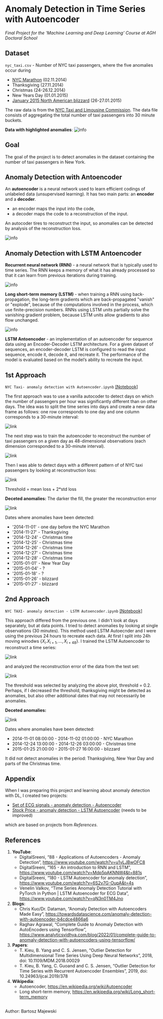 # Anomaly Detection in Time Series with Autoencoder
*Final Project for the 'Machine Learning and Deep Learning' Course at AGH Doctoral School*

## Dataset
```nyc_taxi.csv``` - Number of NYC taxi passengers, where the five anomalies occur during 
* [NYC Marathon](https://en.wikipedia.org/wiki/2014_New_York_City_Marathon) (02.11.2014)
* Thanksgiving (27.11.2014)
* Christmas (24-26.12.2014)
* New Years Day (01.01.2015)
* [January 2015 North American blizzard](https://en.wikipedia.org/wiki/January_2015_North_American_blizzard) (26-27.01.2015)

The raw data is from the [NYC Taxi and Limousine Commission](https://www.nyc.gov/html/tlc/html/about/trip_record_data.shtml). The data file consists of aggregating the total number of taxi passengers into 30 minute buckets.

**Data with highlighted anomalies**:
![info](https://raw.githubusercontent.com/bartk97/NYC-Taxi-Anomaly-Detection/main/Images/Data%20with%20highlighted%20anomalies.png)





## Goal
The goal of the project is to detect anomalies in the dataset containing the number of taxi passengers in New York.


## Anomaly Detection with Antoencoder

An **autoencoder** is a neural network used to learn efficient codings of unlabeled data (unsupervised learning). It has two main parts: an **encoder** and a **decoder**.
* an encoder maps the input into the code,
* a decoder maps the code to a reconstruction of the input.

An autocoder tires to reconstruct the input, so anomalies can be detected by analysis of the reconstruction loss.

![info](https://raw.githubusercontent.com/bartk97/NYC-Taxi-Anomaly-Detection/main/Images/Autoencoder%20architecture.png)


## Anomaly Detection with LSTM Antoencoder

**Recurrent neural network (RNN)** - a neural network that is typically used to time series. The RNN keeps a memory of what it has already processed so that it can learn from previous iterations during training.

![info](https://raw.githubusercontent.com/bartk97/NYC-Taxi-Anomaly-Detection/main/Images/rnn.png)

**Long short-term memory (LSTM)** - when training a RNN using back-propagation, the long-term gradients which are back-propagated "vanish" or "explode", because of the computations involved in the process, which use finite-precision numbers. RNNs using LSTM units partially solve the vanishing gradient problem, because LSTM units allow gradients to also flow unchanged. 

![info](https://raw.githubusercontent.com/bartk97/NYC-Taxi-Anomaly-Detection/main/Images/LSTM.png)


**LSTM Antoencoder** - an implementation of an autoencoder for sequence data using an Encoder-Decoder LSTM architecture. For a given dataset of sequences, an encoder-decoder LSTM is configured to read the input sequence, encode it, decode it, and recreate it. The performance of the model is evaluated based on the model’s ability to recreate the input.




## 1st Approach
```NYC Taxi- anomaly detection with Autoencoder.ipynb``` [[Notebook]](https://github.com/bartk97/NYC-Taxi-Anomaly-Detection/blob/main/NYC%20Taxi-%20anomaly%20detection%20with%20Autoencoder.ipynb)

The first approach was to use a vanilla autocoder to detect days on which the number of passengers per hour was significantly different than on other days. The idea was to split the time series into days and create a new data frame as follows: one row corresponds to one day and one column corresponds to a 30-minute interval:

![link](https://raw.githubusercontent.com/bartk97/NYC-Taxi-Anomaly-Detection/main/Images/data%20frame.png)

The next step was to train the autoencoder to reconstruct the number of taxi passengers on a given day as 48-dimensional observations (each dimension corresponded to a 30-minute interval). 

![link](https://raw.githubusercontent.com/bartk97/NYC-Taxi-Anomaly-Detection/main/Images/reconstruction.png)

Then I was able to detect days with a different pattern of of NYC taxi passengers by looking at reconstruction loss:

![link](https://github.com/bartk97/NYC-Taxi-Anomaly-Detection/blob/main/Images/loss%20per%20day.png)

Threshold = mean loss + 2*std loss 

**Deceted anomalies:** The darker the fill, the greater the reconstruction error

![link](https://raw.githubusercontent.com/bartk97/NYC-Taxi-Anomaly-Detection/main/Images/detected%20anomalies.jpg)

Dates where anomalies have been detected:
* '2014-11-01' - one day before the NYC Marathon
* '2014-11-27' - Thanksgiving
* '2014-12-24' - Christmas time
* '2014-12-25' - Christmas time
* '2014-12-26' - Christmas time
* '2014-12-27' - Christmas time
* '2014-12-28' - Christmas time
* '2015-01-01' - New Year Day
* '2015-01-04' - ?
* '2015-01-18' - ?
* '2015-01-26' - blizzard
* '2015-01-27' - blizzard 


## 2nd Approach

```NYC TAXI- anomaly detection - LSTM Autoencoder.ipynb``` [[Notebook]](https://github.com/bartk97/NYC-Taxi-Anomaly-Detection/blob/main/NYC%20TAXI-%20anomaly%20detection%20with%20LSTM%20Autoencoder.ipynb)

This approach differed from the previous one. I didn't look at days separately, but at data points. I tried to detect anomalies by looking at single observations (30 minutes). This method used LSTM Autoecnder and I were using the previous 24 hours to recreate each data. At first I split into 24h moving winodws $\{X_{i}. X_{i+1}, \ldots, X_{i+48}\}$. I trained the LSTM Autoencoder to reconstruct a time series:

![link](https://raw.githubusercontent.com/bartk97/NYC-Taxi-Anomaly-Detection/main/Images/reconstruction%20lstm.png)

and analyzed the reconstruction error of the data from the test set:

![link](https://raw.githubusercontent.com/bartk97/NYC-Taxi-Anomaly-Detection/main/Images/loss%20lstm.png)

The threshold was selected by analyzing the above plot, threshold = 0.2. Perhaps, if I decreased the threshold, thanksgiving might be detected as anomalies, but also other additional dates that may not necessarily be anomalies.

**Deceted anomalies:**

![link](https://raw.githubusercontent.com/bartk97/NYC-Taxi-Anomaly-Detection/main/Images/detected%20anomalies%20lstm.jpg)

Dates where anomalies have been detected:
* 2014-11-01 08:00:00 - 2014-11-02 01:00:00 - NYC Marathon
* 2014-12-24 13:00:00 - 2014-12-26 03:00:00 - Christmas time
* 2015-01-25 21:00:00 - 2015-01-27 16:00:00 - blizzard

It did not detect anomalies in the period: Thanksgiving, New Year Day and parts of the Christmas time.


## Appendix
When I was preparing this project and learning about anomaly detection with DL, I created two projects:
* [Set of ECG signals - anomaly detection - Autoencoder](https://github.com/bartk97/NYC-Taxi-Anomaly-Detection/blob/main/Other/Set%20of%20ECG%20-%20anomaly%20detection%20-%20Autoencoder.ipynb)
* [Stock Price - anomaly detection - LSTM Autoencoder](https://github.com/bartk97/NYC-Taxi-Anomaly-Detection/blob/main/Other/Stock%20price%20-%20anomaly%20detection%20-%20LSTM%20Autoencoder.ipynb) (needs to be improved)
 
 which are based on projects from *References*.

## References

1.	**YouTube**:
	* DigitalSreeni, “88 - Applications of Autoencoders - Anomaly Detection”, https://www.youtube.com/watch?v=u1vLJBwOFC8
	* DigitalSreeni, “165 - An introduction to RNN and LSTM”, https://www.youtube.com/watch?v=Mdp5pAKNNW4&t=881s
	* DigitalSreeni, “180 - LSTM Autoencoder for anomaly detection”, https://www.youtube.com/watch?v=6S2v7G-OupA&t=4s
	* Venelin Valkov, “Time Series Anomaly Detection Tutorial with PyTorch in Python | LSTM Autoencoder for ECG Data”, https://www.youtube.com/watch?v=qN3n0TM4Jno
2. **Blogs**:
	* Chris Kuo/Dr. Dataman, “Anomaly Detection with Autoencoders Made Easy”, https://towardsdatascience.com/anomaly-detection-with-autoencoder-b4cdce4866a6
	* Raghav Agrawal, “Complete Guide to Anomaly Detection with AutoEncoders using Tensorflow”, https://www.analyticsvidhya.com/blog/2022/01/complete-guide-to-anomaly-detection-with-autoencoders-using-tensorflow/
3.	**Papers**:
	* T. Kieu, B. Yang and C. S. Jensen, “Outlier Detection for Multidimensional Time Series Using Deep Neural Networks”, 2018, doi: 10.1109/MDM.2018.00029
	* T. Kieu, B. Yang, C. Guoand and C. S. Jensen, “Outlier Detection for Time Series with Recurrent Autoencoder Ensembles”, 2019, doi: 10.24963/ijcai.2019/378
4.	**Wikipedia**:
	* Autoencoder, https://en.wikipedia.org/wiki/Autoencoder
	* Long short-term memory, https://en.wikipedia.org/wiki/Long_short-term_memory	


## 
Author: Bartosz Majewski
